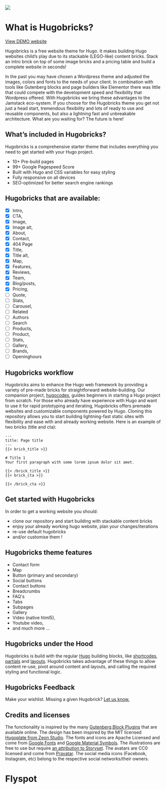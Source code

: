 [![](/hugobricks.jpg)](https://vimeo.com/862118474)

# What is Hugobricks?

[View DEMO website](https://www.hugobricks.preview.usecue.com/)

Hugobricks is a free website theme for Hugo. It makes building Hugo websites child’s play due to its stackable (LEGO-like) content bricks. Stack an intro brick on top of some image bricks and a pricing table and build a complete website in seconds!

In the past you may have chosen a Wordpress theme and adjusted the images, colors and fonts to the needs of your client. In combination with tools like Gutenberg blocks and page builders like Elementor there was little that could compete with the development speed and flexibility that Wordpress offered. With Hugobricks we bring these advantages to the Jamstack eco-system. If you choose for the Hugobricks theme you get not just a head start, tremendous flexibility and lots of ready to use and reusable components, but also a lightning fast and unbreakable architecture. What are you waiting for? The future is here!

## What’s included in Hugobricks?

Hugobricks is a comprehensive starter theme that includes everything you need to get started with your Hugo project.

- 10+ Pre-build pages
- 99+ Google Pagespeed Score
- Built with Hugo and CSS variables for easy styling
- Fully responsive on all devices
- SEO-optimized for better search engine rankings

##  Hugobricks that are available:

- [x] Intro,
- [x] CTA,
- [x] Image,
- [x] Image alt,
- [x] About,
- [x] Contact,
- [x] 404 Page
- [x] Title,
- [x] Title alt,
- [x] Map,
- [x] Features,
- [x] Reviews,
- [x] Team,
- [x] Blog/posts,
- [x] Pricing,
- [ ] Quote,
- [ ] Stats,
- [ ] Carousel,
- [ ] Related
- [ ] Authors
- [ ] Search
- [ ] Products,
- [ ] Product,
- [ ] Stats,
- [ ] Gallery,
- [ ] Brands,
- [ ] Openinghours

## Hugobricks workflow

Hugobricks aims to enhance the Hugo web framework by providing a variety of pre-made bricks for straightforward website-building. Our companion project, [hugocodex](https://hugocodex.org), guides beginners in starting a Hugo project from scratch. For those who already have experience with Hugo and want to use it for rapid prototyping and iterating, Hugobricks offers premade websites and customizable components powered by Hugo. Cloning this repository allows you to start building lightning-fast static sites with flexibility and ease with and already working website. Here is an example of two bricks (title and cta):

```
---
title: Page title
---
{{< brick_title >}}

# Title 1
Your first paragraph with some lorem ipsum dolor sit amet.

{{< /brick_title >}}
{{< brick_cta >}}

{{< /brick_cta >}}
```

## Get started with Hugobricks

In order to get a working website you should:

- clone our repository and start building with stackable content bricks
- enjoy your already working hugo website, plan your changes/iterations
- re-use default hugobricks
- and/or customise them !

## Hugobricks theme features
- Contact form
- Map
- Button (primary and secondary)
- Social buttons
- Contact buttons
- Breadcrumbs
- FAQ's
- Tabs
- Subpages
- Gallery
- Video (native html5),
- Youtube video,
- and much more ...

## Hugobricks under the Hood

Hugobricks is build with the regular [Hugo](https://gohugo.io/overview/introduction/) building blocks, like [shortcodes](https://gohugo.io/content-management/shortcodes/#what-a-shortcode-is), [partials](https://gohugo.io/templates/partials/) and [layouts](https://gohugo.io/templates/base/). Hugobricks takes advantage of these things to allow content re-use, pivot around content and layouts, and calling the required styling and functional logic.

## Hugobricks Feedback 

Make your wishlist. Missing a given Hugobrick? [Let us know.](https://github.com/jhvanderschee/hugobricks/issues/5)

## Credits and licenses

The functionality is inspired by the many [Gutenberg Block Plugins](https://wpastra.com/plugins/wordpress-gutenberg-block-plugins/) that are available online. The design has been inspired by the MIT licensed [Hugoplate from Zeon Studio](https://github.com/zeon-studio/hugoplate.git). The fonts and icons are Apache Licensed and come from [Google Fonts](https://fonts.google.com) and [Google Material Symbols](https://fonts.google.com/icons). The illustrations are free to use but require [an attribution to Storyset](https://storyset.com/terms). The avatars are CC0 licensed and come from [Pravatar](https://www.pravatar.cc/images). The social media icons (Facebook, Instagram, etc) belong to the respective social networks/their owners.
# Flyspot
